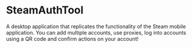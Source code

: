 # SteamAuthTool
A desktop application that replicates the functionality of the Steam mobile application. You can add multiple accounts, use proxies, log into accounts using a QR code and confirm actions on your account!
